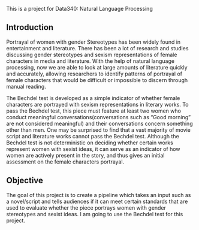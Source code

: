 This is a project for Data340: Natural Language Processing

## Introduction
Portrayal of women with gender Stereotypes has been widely found in entertainment and literature. There has been a lot of research and studies discussing gender stereotypes and sexism representations of female characters in media and literature. With the help of natural language processing, now we are able to look at large amounts of literature quickly and accurately, allowing researchers to identify patterns of portrayal of female characters that would be difficult or impossible to discern through manual reading.

The Bechdel test is developed as a simple indicator of whether female characters are portrayed with sexism representations in literary works. To pass the Bechdel test, this piece must feature at least two women who conduct meaningful conversations(conversations such as “Good morning” are not considered meaningful) and their conversations concern something other than men. One may be surprised to find that a vast majority of movie script and literature works cannot pass the Bechdel test. Although the Bechdel test is not deterministic on deciding whether certain works represent women with sexist ideas, it can serve as an indicator of how women are actively present in the story, and thus gives an initial assessment on the female characters portrayal. 

## Objective
The goal of this project is to create a pipeline which takes an input such as a novel/script and tells audiences if it can meet certain standards that are used to evaluate whether the piece portrays women with gender stereotypes and sexist ideas. I am going to use the Bechdel test for this project. 
